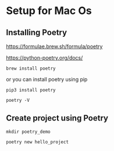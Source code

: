 # Setup for Mac Os

## Installing Poetry
https://formulae.brew.sh/formula/poetry

https://python-poetry.org/docs/

```
brew install poetry
```
or you can install poetry using pip

```
pip3 install poetry
```

```
poetry -V
```

## Create project using Poetry
```
mkdir poetry_demo

poetry new hello_project


```
